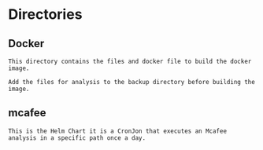 # Directories 
## Docker 
    This directory contains the files and docker file to build the docker image.

    Add the files for analysis to the backup directory before building the image.

## mcafee
    This is the Helm Chart it is a CronJon that executes an Mcafee analysis in a specific path once a day.